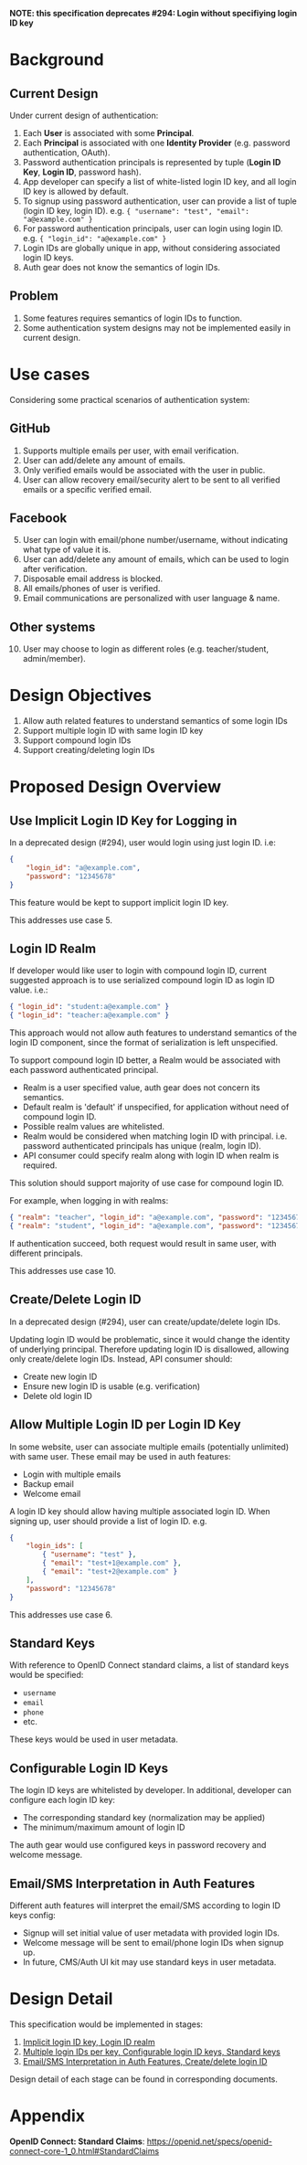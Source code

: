 **NOTE: this specification deprecates #294: Login without specifiying login ID key**

# Background

## Current Design

Under current design of authentication:

1. Each **User** is associated with some **Principal**.
3. Each **Principal** is associated with one **Identity Provider** (e.g. password authentication, OAuth).
4. Password authentication principals is represented by tuple (**Login ID Key**, **Login ID**, password hash).
5. App developer can specify a list of white-listed login ID key, and all login ID key is allowed by default.
6. To signup using password authentication, user can provide a list of tuple (login ID key, login ID). e.g. `{ "username": "test", "email": "a@example.com" }`
7. For password authentication principals, user can login using login ID. e.g. `{ "login_id": "a@example.com" }`
8. Login IDs are globally unique in app, without considering associated login ID keys.
9. Auth gear does not know the semantics of login IDs.


## Problem
1. Some features requires semantics of login IDs to function.
2. Some authentication system designs may not be implemented easily in current design.


# Use cases

Considering some practical scenarios of authentication system:

## GitHub
1. Supports multiple emails per user, with email verification.
2. User can add/delete any amount of emails.
3. Only verified emails would be associated with the user in public.
4. User can allow recovery email/security alert to be sent to all verified emails or a specific verified email.


## Facebook
5. User can login with email/phone number/username, without indicating what type of value it is.
6. User can add/delete any amount of emails, which can be used to login after verification.
7. Disposable email address is blocked.
8. All emails/phones of user is verified.
9. Email communications are personalized with user language & name.

## Other systems
10. User may choose to login as different roles (e.g. teacher/student, admin/member).


# Design Objectives
1. Allow auth related features to understand semantics of some login IDs
2. Support multiple login ID with same login ID key
3. Support compound login IDs
4. Support creating/deleting login IDs


# Proposed Design Overview

## Use Implicit Login ID Key for Logging in
In a deprecated design (#294), user would login using just login ID. i.e:
```json
{
    "login_id": "a@example.com",
    "password": "12345678"
}
```

This feature would be kept to support implicit login ID key.

This addresses use case 5.


## Login ID Realm
If developer would like user to login with compound login ID, current suggested
approach is to use serialized compound login ID as login ID value.
i.e.:
```json
{ "login_id": "student:a@example.com" }
{ "login_id": "teacher:a@example.com" }
```

This approach would not allow auth features to understand semantics of the 
login ID component, since the format of serialization is left unspecified.

To support compound login ID better, a Realm would be associated with each
password authenticated principal.
- Realm is a user specified value, auth gear does not concern its semantics.
- Default realm is 'default' if unspecified, for application without need of compound login ID.
- Possible realm values are whitelisted.
- Realm would be considered when matching login ID with principal.
  i.e. password authenticated principals has unique (realm, login ID).
- API consumer could specify realm along with login ID when realm is required.

This solution should support majority of use case for compound login ID.

For example, when logging in with realms:
```json
{ "realm": "teacher", "login_id": "a@example.com", "password": "12345678" }
{ "realm": "student", "login_id": "a@example.com", "password": "12345678" }
```
If authentication succeed, both request would result in same user, with
different principals.

This addresses use case 10.

## Create/Delete Login ID
In a deprecated design (#294), user can create/update/delete login IDs.

Updating login ID would be problematic, since it would change the identity of
underlying principal. Therefore updating login ID is disallowed, allowing only 
create/delete login IDs. Instead, API consumer should:
- Create new login ID
- Ensure new login ID is usable (e.g. verification)
- Delete old login ID


## Allow Multiple Login ID per Login ID Key
In some website, user can associate multiple emails (potentially unlimited) with
same user. These email may be used in auth features:
- Login with multiple emails
- Backup email
- Welcome email

A login ID key should allow having multiple associated login ID.
When signing up, user should provide a list of login ID. e.g.
```json
{
    "login_ids": [
        { "username": "test" },
        { "email": "test+1@example.com" },
        { "email": "test+2@example.com" }
    ],
    "password": "12345678"
}
```

This addresses use case 6.


## Standard Keys
With reference to OpenID Connect standard claims, a list of standard keys
would be specified:
- `username`
- `email`
- `phone`
- etc.

These keys would be used in user metadata.


## Configurable Login ID Keys
The login ID keys are whitelisted by developer. In additional, developer can
configure each login ID key:
- The corresponding standard key (normalization may be applied)
- The minimum/maximum amount of login ID

The auth gear would use configured keys in password recovery and welcome message.


## Email/SMS Interpretation in Auth Features
Different auth features will interpret the email/SMS according to login ID keys
config:
- Signup will set initial value of user metadata with provided login IDs.
- Welcome message will be sent to email/phone login IDs when signup up.
- In future, CMS/Auth UI kit may use standard keys in user metadata.


# Design Detail
This specification would be implemented in stages:
1. [Implicit login ID key, Login ID realm](stage-1.md)
2. [Multiple login IDs per key, Configurable login ID keys, Standard keys](stage-2.md)
3. [Email/SMS Interpretation in Auth Features, Create/delete login ID](stage-3.md)

Design detail of each stage can be found in corresponding documents.

# Appendix

**OpenID Connect: Standard Claims**: https://openid.net/specs/openid-connect-core-1_0.html#StandardClaims

